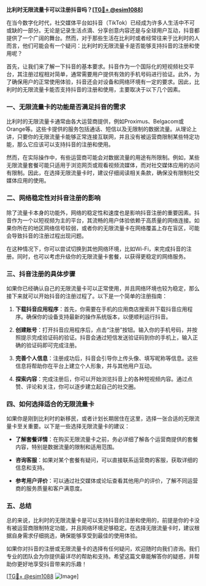 **比利时无限流量卡可以注册抖音吗？[[TG💪+ @esim1088](https://t.me/s/esim1088)]**

在当今数字化时代，社交媒体平台如抖音（TikTok）已经成为许多人生活中不可或缺的一部分。无论是记录生活点滴、分享创意内容还是与全球用户互动，抖音都提供了一个广阔的舞台。然而，对于那些生活在比利时或者经常往来于比利时的人而言，他们可能会有一个疑问：比利时的无限流量卡是否能够支持抖音的注册和使用呢？

首先，让我们来了解一下抖音的基本要求。抖音作为一个国际化的短视频社交平台，其注册过程相对简单，通常需要用户提供有效的手机号码进行验证。此外，为了确保用户的正常使用体验，抖音还会对设备和网络环境有一定的要求。因此，比利时的无限流量卡能否支持抖音的注册和使用，主要取决于以下几个因素。

### **一、无限流量卡的功能是否满足抖音的需求**

比利时的无限流量卡通常由各大运营商提供，例如Proximus、Belgacom或Orange等。这些卡提供的服务包括通话、短信以及无限制的数据流量。从理论上讲，只要你的无限流量卡能够正常连接互联网，并且没有被运营商限制某些特定功能，那么它应该可以支持抖音的注册和使用。

然而，在实际操作中，有些运营商可能会对数据流量的用途有所限制。例如，某些无限流量套餐可能只适用于浏览网页或观看视频流媒体，而对社交媒体应用的访问有限制。因此，在选择无限流量卡时，建议仔细阅读相关条款，确保没有限制社交媒体应用的使用。

### **二、网络稳定性对抖音注册的影响**

除了流量卡本身的功能外，网络的稳定性和速度也是影响抖音注册的重要因素。抖音作为一个以短视频为主的平台，其流畅的用户体验依赖于高质量的网络连接。如果你所在的地区网络信号较弱，或者你的无限流量卡在网络覆盖上存在盲区，可能会导致抖音的注册过程出现问题。

在这种情况下，你可以尝试切换到其他网络环境，比如Wi-Fi，来完成抖音的注册。同时，也可以考虑升级你的无限流量卡套餐，以获得更稳定的网络服务。

### **三、抖音注册的具体步骤**

如果你已经确认自己的无限流量卡可以正常使用，并且网络环境也较为稳定，那么接下来就可以开始抖音的注册过程了。以下是一个简单的注册指南：

1. **下载抖音应用程序**：首先，你需要在手机的应用商店搜索并下载抖音应用程序。确保你的设备支持最新的操作系统版本，以便顺利运行抖音。

2. **创建账号**：打开抖音应用程序后，点击“注册”按钮。输入你的手机号码，并按照提示完成验证码的验证。抖音会通过短信发送验证码到你的手机上，输入正确的验证码即可完成注册。

3. **完善个人信息**：注册成功后，抖音会引导你上传头像、填写昵称等信息。这些信息将帮助你在平台上建立个人形象，并与其他用户互动。

4. **探索内容**：完成注册后，你可以开始浏览抖音上的各种短视频内容。通过点赞、评论和关注，你可以逐步建立起自己的社交圈。

### **四、如何选择适合的无限流量卡**

如果你是刚到比利时的新移民，或者计划长期居住在这里，选择一张合适的无限流量卡至关重要。以下是一些选择无限流量卡的建议：

- **了解套餐详情**：在购买无限流量卡之前，务必详细了解各个运营商提供的套餐内容，特别是数据流量的限制和适用范围。
  
- **咨询客服**：如果对某个套餐有疑问，可以直接联系运营商的客服，获取详细的信息和支持。

- **参考用户评价**：可以通过社交媒体或论坛查看其他用户的评价，了解不同运营商的服务质量和客户满意度。

### **五、总结**

总的来说，比利时的无限流量卡是可以支持抖音的注册和使用的，前提是你的卡没有被运营商限制特定功能，并且网络环境足够稳定。在选择无限流量卡时，建议根据自身需求仔细挑选，确保能够享受到最佳的使用体验。

如果你对抖音的注册或无限流量卡的选择有任何疑问，欢迎随时向我们咨询。我们专业的团队会为你提供最详尽的帮助和支持。希望这篇文章能解答你的疑惑，并帮助你更好地享受抖音带来的乐趣！

[[TG💪+ @esim1088](https://t.me/s/esim1088) ![Image](https://i.postimg.cc/4NQfJmqS/Snipaste-2025-05-13-00-14-12.png)]